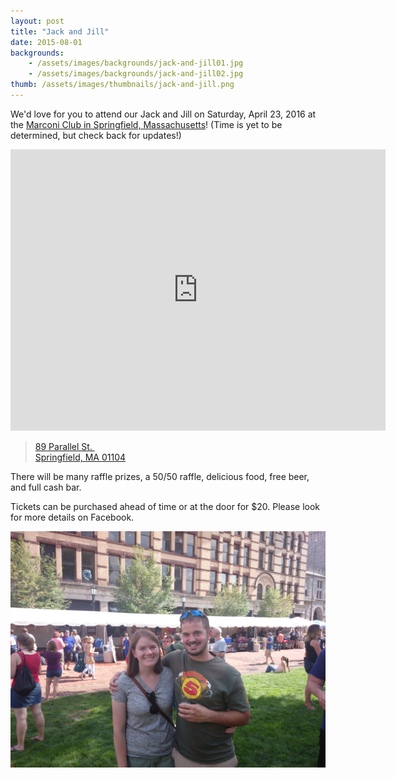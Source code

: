 ```yaml
---
layout: post
title: "Jack and Jill"
date: 2015-08-01
backgrounds:    
    - /assets/images/backgrounds/jack-and-jill01.jpg
    - /assets/images/backgrounds/jack-and-jill02.jpg
thumb: /assets/images/thumbnails/jack-and-jill.png
---
```


We'd love for you to attend our Jack and Jill on Saturday, April 23, 2016 at the [Marconi Club in Springfield, Massachusetts](http://www.marconiclubinc.com/ )! (Time is yet to be determined, but check back for updates!)

<iframe src="https://www.google.com/maps/embed?pb=!1m18!1m12!1m3!1d2959.0710591962224!2d-72.57940804837818!3d42.12736197910108!2m3!1f0!2f0!3f0!3m2!1i1024!2i768!4f13.1!3m3!1m2!1s0x89e6e7722e2a6a4d%3A0x837227a0b4ea114!2sMarconi+Club+Inc!5e0!3m2!1sen!2sus!4v1452917716498" width="600" height="450" frameborder="0" style="border:0" allowfullscreen></iframe>

> <a href="https://goo.gl/maps/FszUmPhzFBy">89 Parallel St. <br />
> Springfield, MA 01104</a>

There will be many raffle prizes, a 50/50 raffle, delicious food, free beer, and full cash bar.

Tickets can be purchased ahead of time or at the door for $20. Please look for more details on Facebook. 

![Nick and Wendy](/assets/images/raunwendy/jack-and-jill01.jpg)
